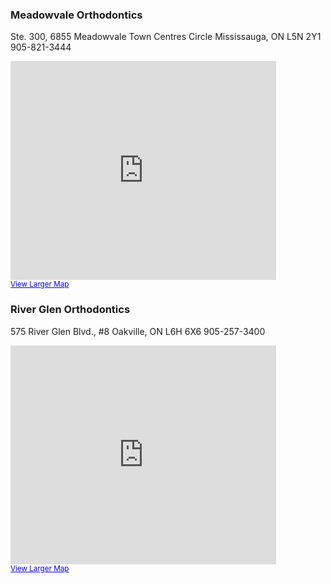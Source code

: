 ### Meadowvale Orthodontics
Ste. 300, 6855 Meadowvale Town Centres
Circle Mississauga, ON L5N 2Y1
<span class="label label-default">905-821-3444</span>

<iframe width="425" height="350" frameborder="0" scrolling="no" marginheight="0" marginwidth="0" src="https://maps.google.ca/maps?f=q&amp;source=s_q&amp;hl=en&amp;geocode=&amp;q=Ste.+300,+6855+Meadowvale+Town+Centre+Circle+Mississauga,+ON++L5N+2Y1&amp;aq=&amp;sll=43.584172,-79.758583&amp;sspn=0.010321,0.01929&amp;ie=UTF8&amp;hq=&amp;hnear=312-6855+Meadowvale+Town+Centre+Cir+%23300,+Mississauga,+Ontario+L5N+2Y1&amp;t=m&amp;ll=43.5904,-79.755592&amp;spn=0.021758,0.036478&amp;z=14&amp;iwloc=A&amp;output=embed"></iframe><br /><small><a href="https://maps.google.ca/maps?f=q&amp;source=embed&amp;hl=en&amp;geocode=&amp;q=Ste.+300,+6855+Meadowvale+Town+Centre+Circle+Mississauga,+ON++L5N+2Y1&amp;aq=&amp;sll=43.584172,-79.758583&amp;sspn=0.010321,0.01929&amp;ie=UTF8&amp;hq=&amp;hnear=312-6855+Meadowvale+Town+Centre+Cir+%23300,+Mississauga,+Ontario+L5N+2Y1&amp;t=m&amp;ll=43.5904,-79.755592&amp;spn=0.021758,0.036478&amp;z=14&amp;iwloc=A" style="color:#0000FF;text-align:left">View Larger Map</a></small>

### River Glen Orthodontics
575 River Glen Blvd., #8
Oakville, ON L6H 6X6
<span class="label label-default">905-257-3400</span>

<iframe width="425" height="350" frameborder="0" scrolling="no" marginheight="0" marginwidth="0" src="https://maps.google.ca/maps?f=q&amp;source=s_q&amp;hl=en&amp;geocode=&amp;q=575+River+Glen+Blvd.,+%238+Oakville,+ON++L6H+6X6&amp;aq=&amp;sll=43.584172,-79.758583&amp;sspn=0.010321,0.01929&amp;ie=UTF8&amp;hq=&amp;hnear=575+River+Glen+Blvd+%238,+Oakville,+Ontario+L6H+6X6&amp;t=m&amp;z=14&amp;ll=43.461212,-79.737406&amp;output=embed"></iframe><br /><small><a href="https://maps.google.ca/maps?f=q&amp;source=embed&amp;hl=en&amp;geocode=&amp;q=575+River+Glen+Blvd.,+%238+Oakville,+ON++L6H+6X6&amp;aq=&amp;sll=43.584172,-79.758583&amp;sspn=0.010321,0.01929&amp;ie=UTF8&amp;hq=&amp;hnear=575+River+Glen+Blvd+%238,+Oakville,+Ontario+L6H+6X6&amp;t=m&amp;z=14&amp;ll=43.461212,-79.737406" style="color:#0000FF;text-align:left">View Larger Map</a></small>

